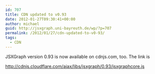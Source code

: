 ```yaml
---
id: 707
title: CDN updated to v0.93
date: 2012-01-27T09:30:41+00:00
author: michael
guid: http://jsxgraph.uni-bayreuth.de/wp/?p=707
permalink: /2012/01/27/cdn-updated-to-v0-93/
tags:
  - CDN
---
```

JSXGraph version 0.93 is now available on cdnjs.com, too. The link is

<http://cdnjs.cloudflare.com/ajax/libs/jsxgraph/0.93/jsxgraphcore.js>